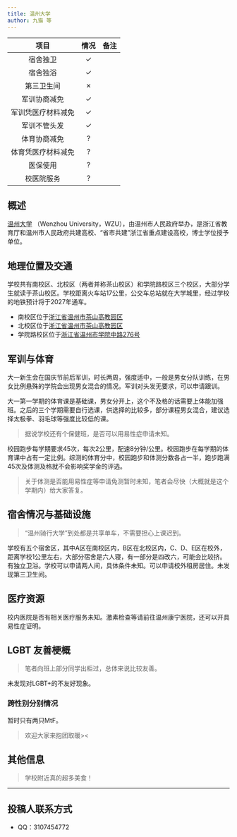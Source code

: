 ```yaml
---
title: 温州大学
author: 九猫 等
---
```



|        项目        | 情况 |     备注     |
| :----------------: | :--: | :----------: |
|      宿舍独卫      |  ✓   |
|      宿舍独浴      |  ✓   |
|     第三卫生间     |  ✗   |
|    军训协商减免    |  ✓   |
| 军训凭医疗材料减免 |  ✓   |
|    军训不管头发    |  ✓   |
|    体育协商减免    |  ?   |
| 体育凭医疗材料减免 |  ?   |
|      医保使用      |  ?   |
|     校医院服务     |  ?   |



## 概述

[温州大学](https://www.wzu.edu.cn/)  （Wenzhou University，WZU），由温州市人民政府举办，是浙江省教育厅和温州市人民政府共建高校、“省市共建”浙江省重点建设高校，博士学位授予单位。

## 地理位置及交通

学校共有南校区、北校区（两者并称茶山校区）和学院路校区三个校区，大部分学生就读于茶山校区。学校距离火车站17公里，公交车总站就在大学城里，经过学校的地铁预计将于2027年通车。
- 南校区位于[浙江省温州市茶山高教园区](https://ditu.amap.com/place/B0FFF03L6B)
- 北校区位于[浙江省温州市茶山高教园区](https://ditu.amap.com/place/B0241041VS)
- 学院路校区位于[浙江省温州市学院中路276号](https://ditu.amap.com/place/B02410WW07)

## 军训与体育

大一新生会在国庆节前后军训，时长两周，强度适中，一般是男女分队训练，在男女比例悬殊的学院会出现男女混合的情况。军训对头发无要求，可以申请跟训。

大一第一学期的体育课是基础课，男女分开上，这个不及格的话需要上体能加强班。之后的三个学期需要自行选课，供选择的比较多，部分课程男女混合，建议选择太极拳、羽毛球等强度比较低的课。
> 据说学校还有个保健班，是否可以用易性症申请未知。

校园跑步每学期要求45次，每次2公里，配速8分钟/公里。校园跑步在每学期的体育课中占有一定比例。综测的体育分中，校园跑步和体测分数各占一半，跑步跑满45次及体测及格就不会影响奖学金的评选。
> 关于体测是否能用易性症等申请免测暂时未知，笔者会尽快（大概就是这个学期内）给大家答复。



<!--### 军训

正文部分

### 体育课

::: info
因为考虑到跨性别群体进行的 HRT 治疗可能会影响到体力，且一些学校对于体测较为严格，因此体育课部分应当记录详细的体测政策和执行标准。
:::

正文部分


#### 体测

正文部分-->

## 宿舍情况与基础设施

> “温州骑行大学”到处都是共享单车，不需要担心上课迟到。

学校有五个宿舍区，其中A区在南校区内，B区在北校区内，C、D、E区在校外，距离学校1公里左右，大部分宿舍是六人寝，有一部分是四改六，可能会比较挤。有独立卫浴。学校可以申请两人间，具体条件未知。可以申请校外租房居住。未发现第三卫生间。

## 医疗资源

校内医院是否有相关医疗服务未知。激素检查等请前往温州康宁医院，还可以开具易性症证明。

## LGBT 友善梗概

> 笔者向班上部分同学出柜过，总体来说比较友善。

未发现对LGBT+的不友好现象。

### 跨性别分别情况

暂时只有两只MtF。
> 欢迎大家来抱团取暖><

<!--### 院系探路

::: info
由于不同院系之间可能差异较大，所以可以在这里写下你所在的院系氛围如何，院系老师、同学是否跨性别友善等等。
:::

正文部分-->

## 其他信息

> 学校附近真的超多美食！

-----------

## 投稿人联系方式



<!--### 贡献者姓名-->

- QQ：3107454772
